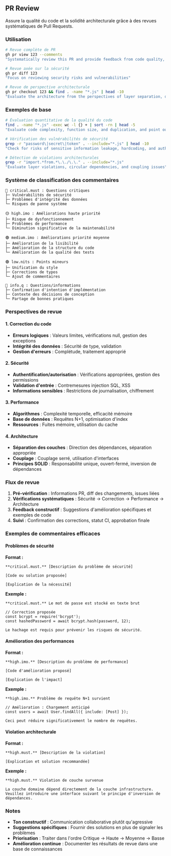 ## PR Review

Assure la qualité du code et la solidité architecturale grâce à des revues systématiques de Pull Requests.

### Utilisation

```bash
# Revue complète de PR
gh pr view 123 --comments
"Systematically review this PR and provide feedback from code quality, security, and architecture perspectives"

# Revue axée sur la sécurité
gh pr diff 123
"Focus on reviewing security risks and vulnerabilities"

# Revue de perspective architecturale
gh pr checkout 123 && find . -name "*.js" | head -10
"Evaluate the architecture from the perspectives of layer separation, dependencies, and SOLID principles"
```

### Exemples de base

```bash
# Évaluation quantitative de la qualité du code
find . -name "*.js" -exec wc -l {} + | sort -rn | head -5
"Evaluate code complexity, function size, and duplication, and point out improvements"

# Vérification des vulnérabilités de sécurité
grep -r "password\|secret\|token" . --include="*.js" | head -10
"Check for risks of sensitive information leakage, hardcoding, and authentication bypass"

# Détection de violations architecturales
grep -r "import.*from.*\.\./\.\." . --include="*.js"
"Evaluate layer violations, circular dependencies, and coupling issues"
```

### Système de classification des commentaires

```text
🔴 critical.must : Questions critiques
├─ Vulnérabilités de sécurité
├─ Problèmes d'intégrité des données
└─ Risques de panne système

🟡 high.imo : Améliorations haute priorité
├─ Risque de dysfonctionnement
├─ Problèmes de performance
└─ Diminution significative de la maintenabilité

🟢 medium.imo : Améliorations priorité moyenne
├─ Amélioration de la lisibilité
├─ Amélioration de la structure du code
└─ Amélioration de la qualité des tests

🟢 low.nits : Points mineurs
├─ Unification du style
├─ Corrections de typos
└─ Ajout de commentaires

🔵 info.q : Questions/informations
├─ Confirmation d'intention d'implémentation
├─ Contexte des décisions de conception
└─ Partage de bonnes pratiques
```

### Perspectives de revue

#### 1. Correction du code

- **Erreurs logiques** : Valeurs limites, vérifications null, gestion des exceptions
- **Intégrité des données** : Sécurité de type, validation
- **Gestion d'erreurs** : Complétude, traitement approprié

#### 2. Sécurité

- **Authentification/autorisation** : Vérifications appropriées, gestion des permissions
- **Validation d'entrée** : Contremesures injection SQL, XSS
- **Informations sensibles** : Restrictions de journalisation, chiffrement

#### 3. Performance

- **Algorithmes** : Complexité temporelle, efficacité mémoire
- **Base de données** : Requêtes N+1, optimisation d'index
- **Ressources** : Fuites mémoire, utilisation du cache

#### 4. Architecture

- **Séparation des couches** : Direction des dépendances, séparation appropriée
- **Couplage** : Couplage serré, utilisation d'interfaces
- **Principes SOLID** : Responsabilité unique, ouvert-fermé, inversion de dépendances

### Flux de revue

1. **Pré-vérification** : Informations PR, diff des changements, issues liées
2. **Vérifications systématiques** : Sécurité → Correction → Performance → Architecture
3. **Feedback constructif** : Suggestions d'amélioration spécifiques et exemples de code
4. **Suivi** : Confirmation des corrections, statut CI, approbation finale

### Exemples de commentaires efficaces

#### Problèmes de sécurité

**Format :**

```text
**critical.must.** [Description du problème de sécurité]

[Code ou solution proposée]

[Explication de la nécessité]
```

**Exemple :**

```text
**critical.must.** Le mot de passe est stocké en texte brut

// Correction proposée
const bcrypt = require('bcrypt');
const hashedPassword = await bcrypt.hash(password, 12);

Le hachage est requis pour prévenir les risques de sécurité.
```

#### Amélioration des performances

**Format :**

```text
**high.imo.** [Description du problème de performance]

[Code d'amélioration proposé]

[Explication de l'impact]
```

**Exemple :**

```text
**high.imo.** Problème de requête N+1 survient

// Amélioration : Chargement anticipé
const users = await User.findAll({ include: [Post] });

Ceci peut réduire significativement le nombre de requêtes.
```

#### Violation architecturale

**Format :**

```text
**high.must.** [Description de la violation]

[Explication et solution recommandée]
```

**Exemple :**

```text
**high.must.** Violation de couche survenue

La couche domaine dépend directement de la couche infrastructure.
Veuillez introduire une interface suivant le principe d'inversion de dépendances.
```

### Notes

- **Ton constructif** : Communication collaborative plutôt qu'agressive
- **Suggestions spécifiques** : Fournir des solutions en plus de signaler les problèmes
- **Priorisation** : Traiter dans l'ordre Critique → Haute → Moyenne → Basse
- **Amélioration continue** : Documenter les résultats de revue dans une base de connaissances
